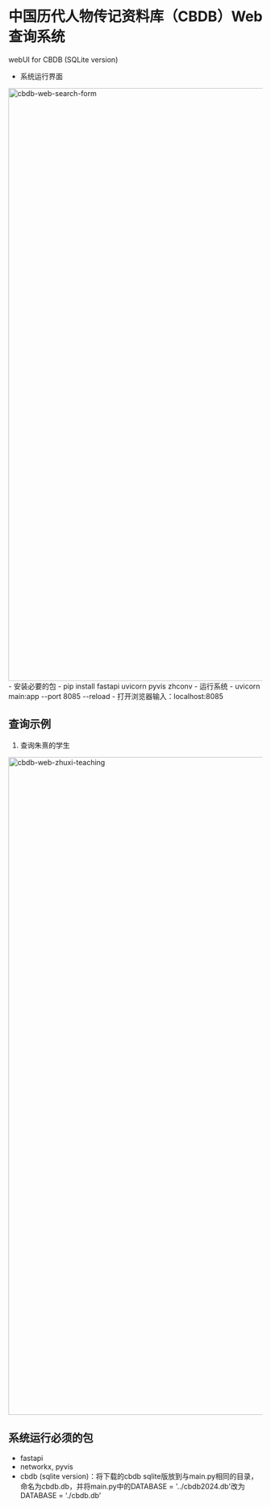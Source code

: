 # 中国历代人物传记资料库（CBDB）Web查询系统
webUI for CBDB (SQLite version)
- 系统运行界面
<img width="1175" alt="cbdb-web-search-form" src="https://github.com/user-attachments/assets/1ee25bf0-0520-4214-9932-8a67a82742f6" />
- 安装必要的包
  - pip install fastapi uvicorn pyvis zhconv
- 运行系统
  - uvicorn main:app --port 8085 --reload
  - 打开浏览器输入：localhost:8085

## 查询示例
1. 查询朱熹的学生
<img width="1304" alt="cbdb-web-zhuxi-teaching" src="https://github.com/user-attachments/assets/b0caa743-7d28-4af0-af2b-ec1bd7e0dc2d" />

## 系统运行必须的包
- fastapi
- networkx, pyvis
- cbdb (sqlite version)：将下载的cbdb sqlite版放到与main.py相同的目录，命名为cbdb.db，并将main.py中的DATABASE = '../cbdb2024.db'改为DATABASE = './cbdb.db'
